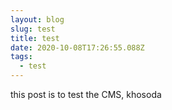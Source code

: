 ```yaml
---
layout: blog
slug: test
title: test
date: 2020-10-08T17:26:55.088Z
tags:
  - test
---
```

this post is to test the CMS, khosoda